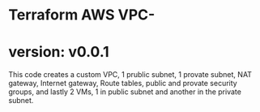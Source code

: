 # Terraform AWS VPC-
# version: v0.0.1
This code creates a custom VPC, 1 prublic subnet, 1 provate subnet, NAT gateway, Internet gateway, Route tables, public and provate security groups, and lastly 2 VMs, 1 in public subnet and another in the private subnet. 
